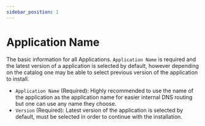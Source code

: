 ```yaml
---
sidebar_position: 1
---
```

# Application Name

The basic information for all Applications. `Application Name` is required and the latest version of a application is selected by default, however depending on the catalog one may be able to select previous version of the application to install.

- `Application Name` (Required): Highly recommended to use the name of the application as the application name for easier internal DNS routing but one can use any name they choose.
- `Version` (Required): Latest version of the application is selected by default, must be selected in order to continue with the installation.
